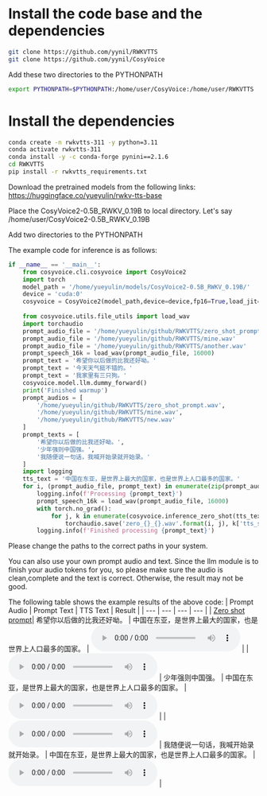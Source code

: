 # Install the code base and the dependencies
```bash
git clone https://github.com/yynil/RWKVTTS
git clone https://github.com/yynil/CosyVoice
```
Add these two directories to the PYTHONPATH
```bash
export PYTHONPATH=$PYTHONPATH:/home/user/CosyVoice:/home/user/RWKVTTS
```
# Install the dependencies
```bash
conda create -n rwkvtts-311 -y python=3.11
conda activate rwkvtts-311
conda install -y -c conda-forge pynini==2.1.6
cd RWKVTTS
pip install -r rwkvtts_requirements.txt
``` 

Download the pretrained models from the following links:
https://huggingface.co/yueyulin/rwkv-tts-base

Place the CosyVoice2-0.5B_RWKV_0.19B to local directory. Let's say /home/user/CosyVoice2-0.5B_RWKV_0.19B

Add two directories to the PYTHONPATH

The example code for inference is as follows:
```python
if __name__ == '__main__':
    from cosyvoice.cli.cosyvoice import CosyVoice2
    import torch
    model_path = '/home/yueyulin/models/CosyVoice2-0.5B_RWKV_0.19B/'
    device = 'cuda:0'
    cosyvoice = CosyVoice2(model_path,device=device,fp16=True,load_jit=True)
    
    from cosyvoice.utils.file_utils import load_wav
    import torchaudio
    prompt_audio_file = '/home/yueyulin/github/RWKVTTS/zero_shot_prompt.wav'
    prompt_audio_file = '/home/yueyulin/github/RWKVTTS/mine.wav'
    prompt_audio_file = '/home/yueyulin/github/RWKVTTS/another.wav'
    prompt_speech_16k = load_wav(prompt_audio_file, 16000)
    prompt_text = '希望你以后做的比我还好呦。'
    prompt_text = '今天天气挺不错的。'
    prompt_text = '我家里有三只狗。'
    cosyvoice.model.llm.dummy_forward()
    print('Finished warmup')
    prompt_audios = [
        '/home/yueyulin/github/RWKVTTS/zero_shot_prompt.wav',
        '/home/yueyulin/github/RWKVTTS/mine.wav',
        '/home/yueyulin/github/RWKVTTS/new.wav'
    ]
    prompt_texts = [
        '希望你以后做的比我还好呦。',
        '少年强则中国强。',
        '我随便说一句话，我喊开始录就开始录。'
    ]
    import logging
    tts_text = '中国在东亚，是世界上最大的国家，也是世界上人口最多的国家。'
    for i, (prompt_audio_file, prompt_text) in enumerate(zip(prompt_audios, prompt_texts)):
        logging.info(f'Processing {prompt_text}')
        prompt_speech_16k = load_wav(prompt_audio_file, 16000)
        with torch.no_grad():
            for j, k in enumerate(cosyvoice.inference_zero_shot(tts_text,prompt_text, prompt_speech_16k, stream=False,speed=1.)):
                torchaudio.save('zero_{}_{}.wav'.format(i, j), k['tts_speech'], cosyvoice.sample_rate)
        logging.info(f'Finished processing {prompt_text}')
```
Please change the paths to the correct paths in your system.

You can also use your own prompt audio and text. Since the llm module is to finish your audio tokens for you, so please make sure the audio is clean,complete and the text is correct. Otherwise, the result may not be good.

The following table shows the example results of the above code:
| Prompt Audio | Prompt Text | TTS Text | Result |
| --- | --- | --- | --- |
| [Zero shot prompt](https://github.com/yynil/RWKVTTS/raw/main/zero_shot_prompt.webm)| 希望你以后做的比我还好呦。 | 中国在东亚，是世界上最大的国家，也是世界上人口最多的国家。 | <audio controls><source src="https://github.com/yynil/RWKVTTS/raw/main/zero_0_0.wav" type="audio/wav">Your browser does not support the audio element.</audio> |
| <audio controls><source src="https://github.com/yynil/RWKVTTS/raw/main/mine.wav" type="audio/wav">Your browser does not support the audio element.</audio> | 少年强则中国强。 | 中国在东亚，是世界上最大的国家，也是世界上人口最多的国家。 | <audio controls><source src="https://github.com/yynil/RWKVTTS/raw/main/zero_1_0.wav" type="audio/wav">Your browser does not support the audio element.</audio> |
| <audio controls><source src="https://github.com/yynil/RWKVTTS/raw/main/new.mp3" type="audio/mp3">Your browser does not support the audio element.</audio> | 我随便说一句话，我喊开始录就开始录。 | 中国在东亚，是世界上最大的国家，也是世界上人口最多的国家。 | <audio controls><source src="https://github.com/yynil/RWKVTTS/raw/main/zero_2_0.wav" type="audio/wav">Your browser does not support the audio element.</audio> |
